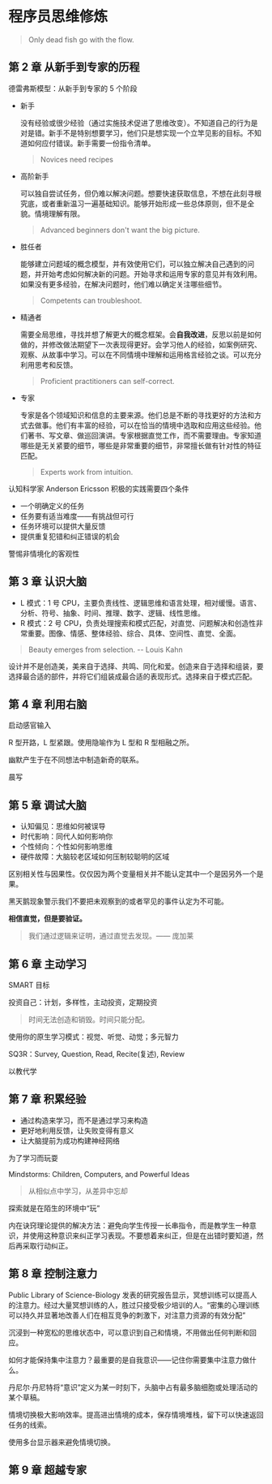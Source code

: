 # 程序员思维修炼

> Only dead fish go with the flow.


## 第 2 章 从新手到专家的历程

德雷弗斯模型：从新手到专家的 5 个阶段

- 新手

	没有经验或很少经验（通过实施技术促进了思维改变）。不知道自己的行为是对是错。新手不是特别想要学习，他们只是想实现一个立竿见影的目标。不知道如何应付错误。新手需要一份指令清单。
	> Novices need recipes

- 高阶新手

	可以独自尝试任务，但仍难以解决问题。想要快速获取信息，不想在此刻寻根究底，或者重新温习一遍基础知识。能够开始形成一些总体原则，但不是全貌。情境理解有限。
	> Advanced beginners don't want the big picture.

- 胜任者

	能够建立问题域的概念模型，并有效使用它们，可以独立解决自己遇到的问题，并开始考虑如何解决新的问题。开始寻求和运用专家的意见并有效利用。如果没有更多经验，在解决问题时，他们难以确定关注哪些细节。
	> Competents can troubleshoot.

- 精通者

	需要全局思维，寻找并想了解更大的概念框架。会**自我改进**，反思以前是如何做的，并修改做法期望下一次表现得更好。会学习他人的经验，如案例研究、观察、从故事中学习。可以在不同情境中理解和运用格言经验之谈。可以充分利用思考和反馈。
	> Proficient practitioners can self-correct.
	
- 专家

	专家是各个领域知识和信息的主要来源。他们总是不断的寻找更好的方法和方式去做事。他们有丰富的经验，可以在恰当的情境中选取和应用这些经验。他们著书、写文章、做巡回演讲。专家根据直觉工作，而不需要理由。专家知道哪些是无关紧要的细节，哪些是非常重要的细节，非常擅长做有针对性的特征匹配。
	> Experts work from intuition.
	
认知科学家 Anderson Ericsson 积极的实践需要四个条件

- 一个明确定义的任务
- 任务要有适当难度——有挑战但可行
- 任务环境可以提供大量反馈
- 提供重复犯错和纠正错误的机会

警惕非情境化的客观性

## 第 3 章 认识大脑
- L 模式：1 号 CPU，主要负责线性、逻辑思维和语言处理，相对缓慢。语言、分析、符号、抽象、时间、推理、数字、逻辑、线性思维。
- R 模式：2 号 CPU，负责处理搜索和模式匹配，对直觉、问题解决和创造性非常重要。图像、情感、整体经验、综合、具体、空间性、直觉、全面。

> Beauty emerges from selection. -- Louis Kahn

设计并不是创造美，美来自于选择、共鸣、同化和爱。创造来自于选择和组装，要选择最合适的部件，并将它们组装成最合适的表现形式。选择来自于模式匹配。

## 第 4 章 利用右脑

启动感官输入

R 型开路，L 型紧跟。使用隐喻作为 L 型和 R 型相融之所。

幽默产生于在不同想法中制造新奇的联系。

晨写

## 第 5 章 调试大脑

* 认知偏见：思维如何被误导
* 时代影响：同代人如何影响你
* 个性倾向：个性如何影响思维
* 硬件故障：大脑较老区域如何压制较聪明的区域

区别相关性与因果性。仅仅因为两个变量相关并不能认定其中一个是因另外一个是果。

黑天鹅现象警示我们不要把未观察到的或者罕见的事件认定为不可能。

**相信直觉，但是要验证。**

> 我们通过逻辑来证明，通过直觉去发现。—— 庞加莱

## 第 6 章 主动学习
SMART 目标

投资自己：计划，多样性，主动投资，定期投资

> 时间无法创造和销毁。时间只能分配。

使用你的原生学习模式：视觉、听觉、动觉；多元智力

SQ3R：Survey, Question, Read, Recite(复述), Review

以教代学

## 第 7 章 积累经验

- 通过构造来学习，而不是通过学习来构造
- 更好地利用反馈，让失败变得有意义
- 让大脑提前为成功构建神经网络

为了学习而玩耍

Mindstorms: Children, Computers, and Powerful Ideas

> 从相似点中学习，从差异中忘却

探索就是在陌生的环境中“玩”

内在诀窍理论提供的解决方法：避免向学生传授一长串指令，而是教学生一种意识，并使用这种意识来纠正学习表现。不要想着来纠正，但是在出错时要知道，然后再采取行动纠正。

## 第 8 章 控制注意力
Public Library of Science-Biology 发表的研究报告显示，冥想训练可以提高人的注意力。经过大量冥想训练的人，胜过只接受极少培训的人。“密集的心理训练可以持久并显著地改善人们在相互竞争的刺激下，对注意力资源的有效分配”

沉浸到一种宽松的思维状态中，可以意识到自己和情境，不用做出任何判断和回应。

如何才能保持集中注意力？最重要的是自我意识——记住你需要集中注意力做什么。

丹尼尔·丹尼特将“意识”定义为某一时刻下，头脑中占有最多脑细胞或处理活动的某个草稿。

情境切换极大影响效率。提高进出情境的成本，保存情境堆栈，留下可以快速返回任务的线索。

使用多台显示器来避免情境切换。

## 第 9 章 超越专家
